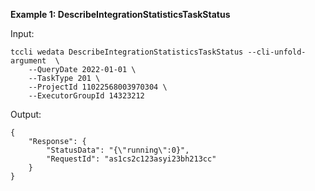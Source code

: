 **Example 1: DescribeIntegrationStatisticsTaskStatus**



Input: 

```
tccli wedata DescribeIntegrationStatisticsTaskStatus --cli-unfold-argument  \
    --QueryDate 2022-01-01 \
    --TaskType 201 \
    --ProjectId 11022568003970304 \
    --ExecutorGroupId 14323212
```

Output: 
```
{
    "Response": {
        "StatusData": "{\"running\":0}",
        "RequestId": "as1cs2c123asyi23bh213cc"
    }
}
```

